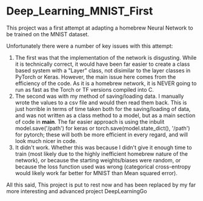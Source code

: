 # Deep_Learning_MNIST_First

This project was a first attempt at adapting a homebrew Neural Network to be trained on the MNIST dataset.

Unfortunately there were a number of key issues with this attempt:
1. The first was that the implementation of the network is disgusting. While it is technically correct, it would have been far easier to create a class based system with a "Layer" class, not disimilar to the layer classes in PyTorch or Keras. However, the main issue here comes from the efficiency of the code. As it is a homebrew network, it is NEVER going to run as fast as the Torch or TF versions compiled into C.
2. The second was with my method of saving/loading data. I manually wrote the values to a csv file and would then read them back. This is just horrible in terms of time taken both for the saving/loading of data, and was not written as a class method to a model, but as a main section of code in __main__. The far easier approach is using the inbulit model.save('/path') for keras or torch.save(model.state_dict(), '/path') for pytorch; these will both be more efficient in every regard, and will look much nicer in code.
3. It didn't work. Whether this was because I didn't give it enough time to train (most likely due to the highly inefficient homebrew nature of the network), or because the starting weights/biases were random, or because the loss function used was wrong (categorical cross-entropy would likely work far better for MNIST than Mean squared error). 

All this said, This project is put to rest now and has been replaced by my far more interesting and advanced project DeepLearningGo
